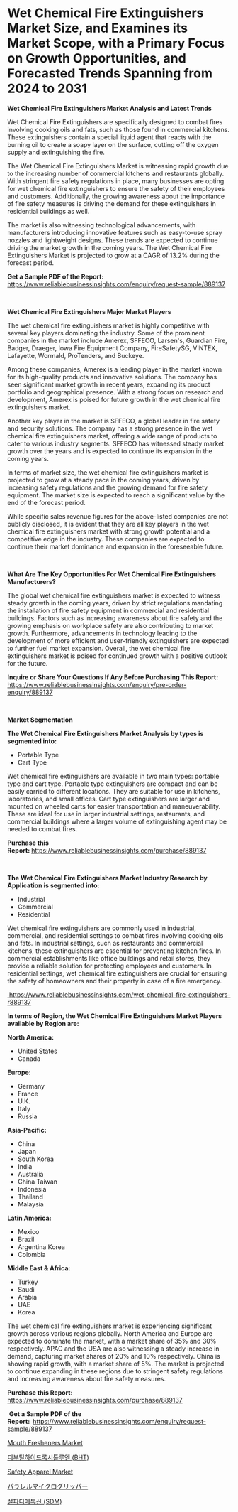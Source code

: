 <p><h1>Wet Chemical Fire Extinguishers Market Size, and Examines its Market Scope, with a Primary Focus on Growth Opportunities, and Forecasted Trends Spanning from 2024 to 2031</h1></p><p><strong>Wet Chemical Fire Extinguishers Market Analysis and Latest Trends</strong></p>
<p><p>Wet Chemical Fire Extinguishers are specifically designed to combat fires involving cooking oils and fats, such as those found in commercial kitchens. These extinguishers contain a special liquid agent that reacts with the burning oil to create a soapy layer on the surface, cutting off the oxygen supply and extinguishing the fire.</p><p>The Wet Chemical Fire Extinguishers Market is witnessing rapid growth due to the increasing number of commercial kitchens and restaurants globally. With stringent fire safety regulations in place, many businesses are opting for wet chemical fire extinguishers to ensure the safety of their employees and customers. Additionally, the growing awareness about the importance of fire safety measures is driving the demand for these extinguishers in residential buildings as well.</p><p>The market is also witnessing technological advancements, with manufacturers introducing innovative features such as easy-to-use spray nozzles and lightweight designs. These trends are expected to continue driving the market growth in the coming years. The Wet Chemical Fire Extinguishers Market is projected to grow at a CAGR of 13.2% during the forecast period.</p></p>
<p><strong>Get a Sample PDF of the Report:&nbsp;</strong> <a href="https://www.reliablebusinessinsights.com/enquiry/request-sample/889137">https://www.reliablebusinessinsights.com/enquiry/request-sample/889137</a></p>
<p>&nbsp;</p>
<p><strong>Wet Chemical Fire Extinguishers Major Market Players</strong></p>
<p><p>The wet chemical fire extinguishers market is highly competitive with several key players dominating the industry. Some of the prominent companies in the market include Amerex, SFFECO, Larsen's, Guardian Fire, Badger, Draeger, Iowa Fire Equipment Company, FireSafetySG, VINTEX, Lafayette, Wormald, ProTenders, and Buckeye.</p><p>Among these companies, Amerex is a leading player in the market known for its high-quality products and innovative solutions. The company has seen significant market growth in recent years, expanding its product portfolio and geographical presence. With a strong focus on research and development, Amerex is poised for future growth in the wet chemical fire extinguishers market.</p><p>Another key player in the market is SFFECO, a global leader in fire safety and security solutions. The company has a strong presence in the wet chemical fire extinguishers market, offering a wide range of products to cater to various industry segments. SFFECO has witnessed steady market growth over the years and is expected to continue its expansion in the coming years.</p><p>In terms of market size, the wet chemical fire extinguishers market is projected to grow at a steady pace in the coming years, driven by increasing safety regulations and the growing demand for fire safety equipment. The market size is expected to reach a significant value by the end of the forecast period.</p><p>While specific sales revenue figures for the above-listed companies are not publicly disclosed, it is evident that they are all key players in the wet chemical fire extinguishers market with strong growth potential and a competitive edge in the industry. These companies are expected to continue their market dominance and expansion in the foreseeable future.</p></p>
<p>&nbsp;</p>
<p><strong>What Are The Key Opportunities For Wet Chemical Fire Extinguishers Manufacturers?</strong></p>
<p><p>The global wet chemical fire extinguishers market is expected to witness steady growth in the coming years, driven by strict regulations mandating the installation of fire safety equipment in commercial and residential buildings. Factors such as increasing awareness about fire safety and the growing emphasis on workplace safety are also contributing to market growth. Furthermore, advancements in technology leading to the development of more efficient and user-friendly extinguishers are expected to further fuel market expansion. Overall, the wet chemical fire extinguishers market is poised for continued growth with a positive outlook for the future.</p></p>
<p><strong>Inquire or Share Your Questions If Any Before Purchasing This Report:</strong> <a href="https://www.reliablebusinessinsights.com/enquiry/pre-order-enquiry/889137">https://www.reliablebusinessinsights.com/enquiry/pre-order-enquiry/889137</a></p>
<p>&nbsp;</p>
<p><strong>Market Segmentation</strong></p>
<p><strong>The Wet Chemical Fire Extinguishers Market Analysis by types is segmented into:</strong></p>
<p><ul><li>Portable Type</li><li>Cart Type</li></ul></p>
<p><p>Wet chemical fire extinguishers are available in two main types: portable type and cart type. Portable type extinguishers are compact and can be easily carried to different locations. They are suitable for use in kitchens, laboratories, and small offices. Cart type extinguishers are larger and mounted on wheeled carts for easier transportation and maneuverability. These are ideal for use in larger industrial settings, restaurants, and commercial buildings where a larger volume of extinguishing agent may be needed to combat fires.</p></p>
<p><strong>Purchase this Report:&nbsp;</strong><a href="https://www.reliablebusinessinsights.com/purchase/889137">https://www.reliablebusinessinsights.com/purchase/889137</a></p>
<p>&nbsp;</p>
<p><strong>The Wet Chemical Fire Extinguishers Market Industry Research by Application is segmented into:</strong></p>
<p><ul><li>Industrial</li><li>Commercial</li><li>Residential</li></ul></p>
<p><p>Wet chemical fire extinguishers are commonly used in industrial, commercial, and residential settings to combat fires involving cooking oils and fats. In industrial settings, such as restaurants and commercial kitchens, these extinguishers are essential for preventing kitchen fires. In commercial establishments like office buildings and retail stores, they provide a reliable solution for protecting employees and customers. In residential settings, wet chemical fire extinguishers are crucial for ensuring the safety of homeowners and their property in case of a fire emergency.</p></p>
<p><a href="https://www.reliablebusinessinsights.com/wet-chemical-fire-extinguishers-r889137">&nbsp;https://www.reliablebusinessinsights.com/wet-chemical-fire-extinguishers-r889137</a></p>
<p><strong>In terms of Region, the Wet Chemical Fire Extinguishers Market Players available by Region are:</strong></p>
<p>
    <p> <strong> North America: </strong>
        <ul>
            <li>United States</li>
            <li>Canada</li>
        </ul>
        </p> 
    <p> <strong> Europe: </strong>
        <ul>
            <li>Germany</li>
            <li>France</li>
            <li>U.K.</li>
            <li>Italy</li>
            <li>Russia</li>
        </ul>
        </p> 
    <p> <strong> Asia-Pacific: </strong>
        <ul>
            <li>China</li>
            <li>Japan</li>
            <li>South Korea</li>
            <li>India</li>
            <li>Australia</li>
            <li>China Taiwan</li>
            <li>Indonesia</li>
            <li>Thailand</li>
            <li>Malaysia</li>
        </ul>
        </p> 
    <p> <strong> Latin America: </strong>
        <ul>
            <li>Mexico</li>
            <li>Brazil</li>
            <li>Argentina Korea</li>
            <li>Colombia</li>
        </ul>
        </p> 
    <p> <strong> Middle East & Africa: </strong>
        <ul>
            <li>Turkey</li>
            <li>Saudi</li>
            <li>Arabia</li>
            <li>UAE</li>
            <li>Korea</li>
        </ul>
    </p>
    </p>
<p><p>The wet chemical fire extinguishers market is experiencing significant growth across various regions globally. North America and Europe are expected to dominate the market, with a market share of 35% and 30% respectively. APAC and the USA are also witnessing a steady increase in demand, capturing market shares of 20% and 10% respectively. China is showing rapid growth, with a market share of 5%. The market is projected to continue expanding in these regions due to stringent safety regulations and increasing awareness about fire safety measures.</p></p>
<p><strong>Purchase this Report: </strong><a href="https://www.reliablebusinessinsights.com/purchase/889137">https://www.reliablebusinessinsights.com/purchase/889137</a></p>
<p>&nbsp;<strong>Get a Sample PDF of the Report:&nbsp;&nbsp;</strong><a href="https://www.reliablebusinessinsights.com/enquiry/request-sample/889137">https://www.reliablebusinessinsights.com/enquiry/request-sample/889137</a></p>
<p><strong></strong></p>
<p><p><a href="https://github.com/Chiragrp22/Market-Research-Report-List-5/blob/main/mouth-fresheners-market.md">Mouth Fresheners Market</a></p><p><a href="https://github.com/BrettWeberrt8767765/Market-Research-Report-List-2/blob/main/7232173148594.md">디부틸하이드록시톨루엔 (BHT)</a></p><p><a href="https://github.com/nandosuryapratama/Market-Research-Report-List-1/blob/main/safety-apparel-market.md">Safety Apparel Market</a></p><p><a href="https://github.com/marbadji/Market-Research-Report-List-2/blob/main/9409556140717.md">パラレルマイクログリッパー</a></p><p><a href="https://github.com/nuekbpymrrz5/Market-Research-Report-List-2/blob/main/3711649148593.md">설파디메톡신 (SDM)</a></p></p>